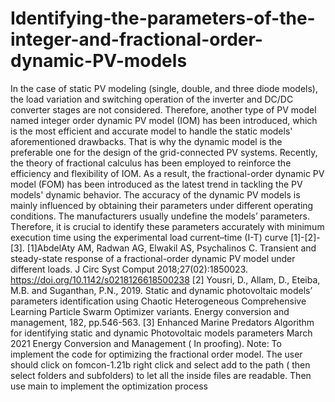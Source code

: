 # Identifying-the-parameters-of-the-integer-and-fractional-order-dynamic-PV-models
In the case of static PV modeling (single, double, and three diode models), the load variation and switching operation of the inverter and DC/DC converter stages are not considered. Therefore, another type of PV model named integer order dynamic PV model (IOM) has been introduced, which is the most efficient and accurate model to handle the static models' aforementioned drawbacks. That is why the dynamic model is the preferable one for the design of the grid-connected PV systems. Recently, the theory of fractional calculus has been employed to reinforce the efficiency and flexibility of IOM. As a result, the fractional-order dynamic PV model (FOM) has been introduced as the latest trend in tackling the PV models' dynamic behavior. The accuracy of the dynamic PV models is mainly influenced by obtaining their parameters under different operating conditions. The manufacturers usually undefine the models’ parameters. Therefore, it is crucial to identify these parameters accurately with minimum execution time using the experimental load current–time (I-T) curve [1]-[2]-[3].  [1]AbdelAty AM, Radwan AG, Elwakil AS, Psychalinos C. Transient and steady-state response of a fractional-order dynamic PV model under different loads. J Circ Syst Comput 2018;27(02):1850023. https://doi.org/10.1142/s0218126618500238  [2] Yousri, D., Allam, D., Eteiba, M.B. and Suganthan, P.N., 2019. Static and dynamic photovoltaic models’ parameters identification using Chaotic Heterogeneous Comprehensive Learning Particle Swarm Optimizer variants. Energy conversion and management, 182, pp.546-563.  [3] Enhanced Marine Predators Algorithm for identifying static and dynamic Photovoltaic models parameters March 2021 Energy Conversion and Management ( In proofing).  Note: To implement the code for optimizing the fractional order model. The user should click on fomcon-1.21b right click and select add to the path ( then select folders and subfolders) to let all the inside files are readable. Then use main to implement the optimization process
